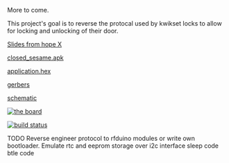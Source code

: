 More to come.

This project's goal is to reverse the protocal used by kwikset locks to allow for locking and unlocking of their door.

[Slides from hope X](http://artifacts.meatstand.com/closed_sesame/ope_x_unlocking_the_locks.odp)

[closed_sesame.apk](http://artifacts.meatstand.com/closed_sesame/closed_sesame.apk)

[application.hex](http://artifacts.meatstand.com/closed_sesame/application.hex)

[gerbers](http://artifacts.meatstand.com/closed_sesame/gerbers.zip)

[schematic](http://artifacts.meatstand.com/closed_sesame/schematic.png)

[![the board](http://artifacts.meatstand.com/closed_sesame/board.png)](http://artifacts.meatstand.com/closed_sesame/board.png)


[![build status](http://ci.meatstand.com/projects/3/status.png?ref=master)](http://ci.meatstand.com/projects/3?ref=master)


TODO
Reverse engineer protocol to rfduino modules or write own bootloader.
Emulate rtc and eeprom storage over i2c interface
sleep code
btle code
